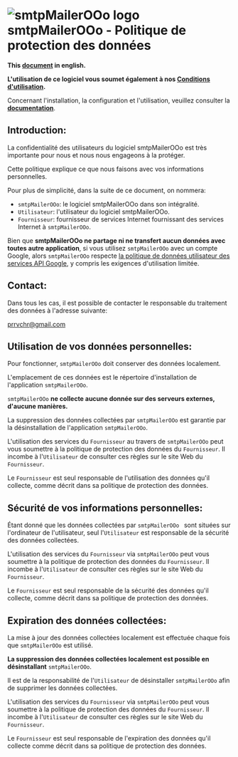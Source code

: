 # ![smtpMailerOOo logo][1] smtpMailerOOo - Politique de protection des données

**This [document][2] in english.**

**L'utilisation de ce logiciel vous soumet également à nos [Conditions d'utilisation][3].**

Concernant l'installation, la configuration et l'utilisation, veuillez consulter la **[documentation][4]**.

## Introduction:

La confidentialité des utilisateurs du logiciel smtpMailerOOo est très importante pour nous et nous nous engageons à la protéger.

Cette politique explique ce que nous faisons avec vos informations personnelles.

Pour plus de simplicité, dans la suite de ce document, on nommera:
- `smtpMailerOOo`:  le logiciel smtpMailerOOo dans son intégralité.
- `Utilisateur`: l'utilisateur du logiciel smtpMailerOOo.
- `Fournisseur`: fournisseur de services Internet fournissant des services Internet à `smtpMailerOOo`.

Bien que **smtpMailerOOo ne partage ni ne transfert aucun données avec toutes autre application**, si vous utilisez `smtpMailerOOo` avec un compte Google, alors `smtpMailerOOo` respecte [la politique de données utilisateur des services API Google](https://developers.google.com/terms/api-services-user-data-policy), y compris les exigences d'utilisation limitée.

## Contact:

Dans tous les cas, il est possible de contacter le responsable du traitement des données à l'adresse suivante:

prrvchr@gmail.com

## Utilisation de vos données personnelles:

Pour fonctionner, `smtpMailerOOo` doit conserver des données localement.

L'emplacement de ces données est le répertoire d'installation de l'application `smtpMailerOOo`.

`smtpMailerOOo` **ne collecte aucune donnée sur des serveurs externes, d'aucune manières.**

La suppression des données collectées par `smtpMailerOOo` est garantie par la désinstallation de l'application `smtpMailerOOo`.

L'utilisation des services du `Fournisseur` au travers de `smtpMailerOOo` peut vous soumettre à la politique de protection des données du `Fournisseur`. Il incombe à l'`Utilisateur` de consulter ces règles sur le site Web du `Fournisseur`.

Le `Fournisseur` est seul responsable de l'utilisation des données qu'il collecte, comme décrit dans sa politique de protection des données.

## Sécurité de vos informations personnelles:

Étant donné que les données collectées par `smtpMailerOOo ` sont situées sur l'ordinateur de l'utilisateur, seul l'`Utilisateur` est responsable de la sécurité des données collectées.

L'utilisation des services du `Fournisseur` via `smtpMailerOOo` peut vous soumettre à la politique de protection des données du `Fournisseur`. Il incombe à l'`Utilisateur` de consulter ces règles sur le site Web du `Fournisseur`.

Le `Fournisseur` est seul responsable de la sécurité des données qu'il collecte, comme décrit dans sa politique de protection des données.

## Expiration des données collectées:

La mise à jour des données collectées localement est effectuée chaque fois que `smtpMailerOOo` est utilisé.

**La suppression des données collectées localement est possible en désinstallant** `smtpMailerOOo`.

Il est de la responsabilité de l'`Utilisateur` de désinstaller `smtpMailerOOo` afin de supprimer les données collectées.

L'utilisation des services du `Fournisseur` via `smtpMailerOOo` peut vous soumettre à la politique de protection des données du `Fournisseur`. Il incombe à l'`Utilisateur` de consulter ces règles sur le site Web du `Fournisseur`.

Le `Fournisseur` est seul responsable de l'expiration des données qu'il collecte comme décrit dans sa politique de protection des données.

[1]: <https://prrvchr.github.io/smtpMailerOOo/img/smtpMailerOOo.png>
[2]: <https://prrvchr.github.io/smtpMailerOOo/source/smtpMailerOOo/registration/PrivacyPolicy_fr>
[3]: <https://prrvchr.github.io/smtpMailerOOo/source/smtpMailerOOo/registration/TermsOfUse_en>
[4]: <https://prrvchr.github.io/smtpMailerOOo/README_fr>
